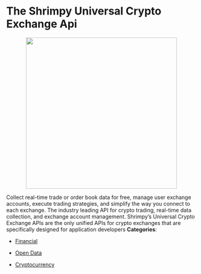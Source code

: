 # The Shrimpy Universal Crypto Exchange Api

<p align="center">
    <img width="400" src="https://raw.githubusercontent.com/awesome-apis/awesome-apis/apis/the-shrimpy-universal-crypto-exchange-api/logo_256x256.png" />
</p>


Collect real-time trade or order book data for free, manage user exchange accounts, execute trading strategies, and simplify the way you connect to each exchange.  The industry leading API for crypto trading, real-time data collection, and exchange account management. Shrimpy’s Universal Crypto Exchange APIs are the only unified APIs for crypto exchanges that are specifically designed for application developers
**Categories**:

- [Financial](https://github/awesome-apis/awesome-apis#financial)

- [Open Data](https://github/awesome-apis/awesome-apis#open-data)

- [Cryptocurrency](https://github/awesome-apis/awesome-apis#cryptocurrency)



